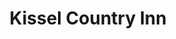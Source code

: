 ---
title: "Kissel Country Inn"
url: /north-tonawanda/kissel-country-inn/
shop: interior decoration
---
